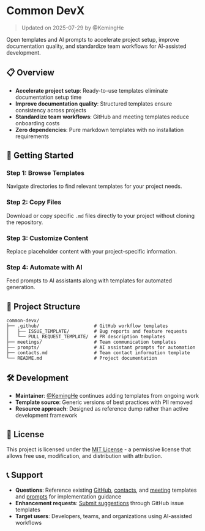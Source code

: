 # Common DevX

> Updated on 2025-07-29 by @KemingHe

Open templates and AI prompts to accelerate project setup, improve documentation quality, and standardize team workflows for AI-assisted development.

## 📋 Overview

- **Accelerate project setup**: Ready-to-use templates eliminate documentation setup time
- **Improve documentation quality**: Structured templates ensure consistency across projects
- **Standardize team workflows**: GitHub and meeting templates reduce onboarding costs
- **Zero dependencies**: Pure markdown templates with no installation requirements

## 🚀 Getting Started

### Step 1: Browse Templates

Navigate directories to find relevant templates for your project needs.

### Step 2: Copy Files

Download or copy specific `.md` files directly to your project without cloning the repository.

### Step 3: Customize Content

Replace placeholder content with your project-specific information.

### Step 4: Automate with AI

Feed prompts to AI assistants along with templates for automated generation.

## 📁 Project Structure

```plaintext
common-devx/
├── .github/                    # GitHub workflow templates
│   ├── ISSUE_TEMPLATE/         # Bug reports and feature requests
│   └── PULL_REQUEST_TEMPLATE/  # PR description templates
├── meetings/                   # Team communication templates
├── prompts/                    # AI assistant prompts for automation
├── contacts.md                 # Team contact information template
└── README.md                   # Project documentation
```

## 🛠️ Development

- **Maintainer**: [@KemingHe](https://github.com/KemingHe) continues adding templates from ongoing work
- **Template source**: Generic versions of best practices with PII removed
- **Resource approach**: Designed as reference dump rather than active development framework

## 📄 License

This project is licensed under the [MIT License](./LICENSE) - a permissive license that allows free use, modification, and distribution with attribution.

## 📞 Support

- **Questions**: Reference existing [GitHub](./.github/), [contacts](./contacts.md), and [meeting](./meetings/) templates and [prompts](./prompts/) for implementation guidance
- **Enhancement requests**: [Submit suggestions](https://github.com/KemingHe/common-devx/issues) through GitHub issue templates
- **Target users**: Developers, teams, and organizations using AI-assisted workflows
